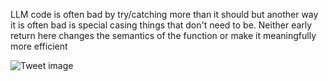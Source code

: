 LLM code is often bad by try/catching more than it should but another way it is often bad is special casing things that don't need to be. Neither early return here changes the semantics of the function or make it meaningfully more efficient


![Tweet image](/asset/crosspoast/Gq77cKnXoAAW9fz.png)

